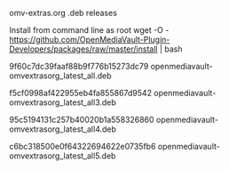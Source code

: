 omv-extras.org .deb releases

Install from command line as root
wget -O - https://github.com/OpenMediaVault-Plugin-Developers/packages/raw/master/install | bash

9f60c7dc39faaf88b9f776b15273dc79  openmediavault-omvextrasorg_latest_all.deb

f5cf0998af422955eb4fa855867d9542  openmediavault-omvextrasorg_latest_all3.deb

95c5194131c257b40020b1a558326860  openmediavault-omvextrasorg_latest_all4.deb

c6bc318500e0f64322694622e0735fb6  openmediavault-omvextrasorg_latest_all5.deb
